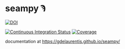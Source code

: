 # seampy Ϡ

[![DOI](https://img.shields.io/badge/JHEP-10.1007%2FJHEP02(2020)194-blue)](https://link.springer.com/article/10.1007/JHEP02(2020)194)

[![Continuous Integration Status](https://github.com/GDeLaurentis/seampy/actions/workflows/continuous_integration.yml/badge.svg)](https://github.com/GDeLaurentis/seampy/actions)
[![Coverage](https://img.shields.io/badge/Coverage-91%25-green?labelColor=2a2f35)](https://github.com/GDeLaurentis/seampy/actions)

documentation at https://gdelaurentis.github.io/seampy/